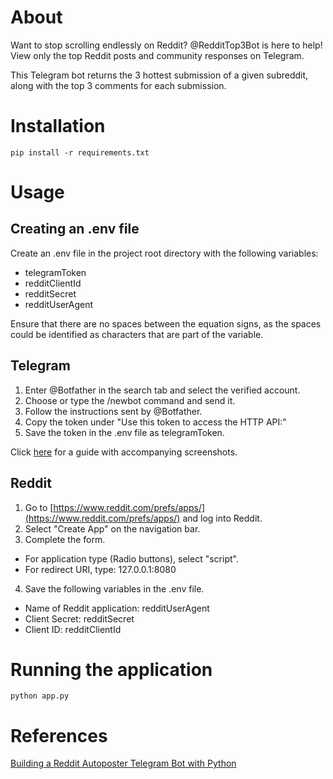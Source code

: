 # About
Want to stop scrolling endlessly on Reddit? @RedditTop3Bot is here to help! View only the top Reddit posts and community responses on Telegram.

This Telegram bot returns the 3 hottest submission of a given subreddit, along with the top 3 comments for each submission.

# Installation

```
pip install -r requirements.txt
```

# Usage
## Creating an .env file 
Create an .env file in the project root directory with the following variables: 
- telegramToken
- redditClientId
- redditSecret
- redditUserAgent

Ensure that there are no spaces between the equation signs, as the spaces could be identified as characters that are part of the variable.

## Telegram 
1. Enter @Botfather in the search tab and select the verified account.
2. Choose or type the /newbot command and send it.
3. Follow the instructions sent by @Botfather. 
4. Copy the token under "Use this token to access the HTTP API:" 
5. Save the token in the .env file as telegramToken. 

Click [here](https://sendpulse.com/knowledge-base/chatbot/create-telegram-chatbot) for a guide with accompanying screenshots.

## Reddit 
1. Go to [https://www.reddit.com/prefs/apps/](https://www.reddit.com/prefs/apps/) and log into Reddit.
2. Select "Create App" on the navigation bar. 
3. Complete the form. 
- For application type (Radio buttons), select "script". 
- For redirect URI, type: 127.0.0.1:8080

4. Save the following variables in the .env file. 
- Name of Reddit application: redditUserAgent
- Client Secret: redditSecret 
- Client ID: redditClientId

# Running the application 
``` 
python app.py
```


# References 
[Building a Reddit Autoposter Telegram Bot with Python](https://www.section.io/engineering-education/telegram-bot-python/)


